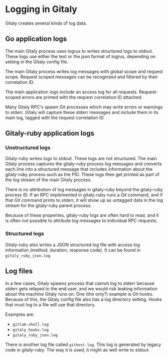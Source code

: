 # Logging in Gitaly

Gitaly creates several kinds of log data.

## Go application logs

The main Gitaly process uses logrus to writes structured logs to
stdout. These logs use either the text or the json format of logrus,
depending on setting in the Gitaly config file.

The main Gitaly process writes log messages with global scope and
request scope. Request scoped messages can be recognized and filtered
by their correlation ID.

The main application logs include an access log for all requests.
Request-scoped errors are printed with the request correlation ID
attached.

Many Gitaly RPC's spawn Git processes which may write errors or
warnings to stderr. Gitaly will capture these stderr messages and
include them in its main log, tagged with the request correlation ID.

## Gitaly-ruby application logs

### Unstructured logs

Gitaly-ruby writes logs to stdout. These logs are not structured. The
main Gitaly process captures the gitaly-ruby process log messages and
converts each line into a structured message that includes information
about the gitaly-ruby process such as the PID. These logs then get
printed as part of the log stream of the main Gitaly process.

There is no attribution of log messages in gitaly-ruby beyond the
gitaly-ruby process ID. If an RPC implemented in gitaly-ruby runs a
Git command, and if that Git command prints to stderr, it will show up
as untagged data in the log stream for the gitaly-ruby parent process.

Because of these properties, gitaly-ruby logs are often hard to read,
and it is often not possible to attribute log messages to individual
RPC requests.

### Structured logs

Gitaly-ruby also writes a JSON structured log file with access log
information (method, duration, response code). It can be found in
`gitaly_ruby_json.log`.

## Log files

In a few cases, Gitaly spawns process that cannot log to stderr
because stderr gets relayed to the end user, and we would risk leaking
information about the machine Gitaly runs on. One (the only?) example
is Git hooks. Because of this, the Gitaly config file also has a log
directory setting. Hooks that must log to a file will use that
directory.

Examples are:

- `gitlab-shell.log`
- `gitaly_hooks.log`
- `gitaly_ruby_json.log`

There is another log file called `githost.log`. This log is generated
by legacy code in gitaly-ruby. The way it is used, it might as well
write to stdout.

